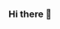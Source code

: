 ### Hi there 👋

<!--
**MrtitaniumJ/MrtitaniumJ** is a ✨ _special_ ✨ repository because its `README.md` (this file) appears on your GitHub profile.

Here are some ideas to get you started:

- 🔭 I’m currently working on App Development
- 🌱 I’m currently learning Data Structures and Algorithms
- 👯 I’m looking to collaborate on C/Python/Java
- 🤔 I’m interested in making projects on App Development 
- 💬 Ask me about CS
- 📫 How to reach me: LinkedIn- https://www.linkedin.com/in/jatin-sharma-82121217a/
                      Instagram- @then_its_mr.j
                      
💬 Ask me about CS
KunalBatham2701


🔗 Connect With Me
Email Badge Linkedin Badge

👨🏻‍💻 Coding Profiles
HackerRank CodeChef



⚡ Technologies
Languages
c cplusplus java linux mysql python css3 html5 javascript

Libraries & Framework
Numpy Bootstrap React Nodejs

Tools
Git VS Code Eclipse

📈 Stats
	


⚡ Recent Activity
🗣 Commented on #72 in Dezenix/frontend-html-css-js
🗣 Commented on #6 in Dezenix/frontend-reactjs
🗣 Commented on #6 in Dezenix/frontend-reactjs
🗣 Commented on #69 in Dezenix/frontend-html-css-js
✅ Closed issue #108 in loveBabbar/CodeHelp-DSA-Busted-Series
snake gif

Show Some ❤ by giving ⭐ to my Reposiotries
-->
